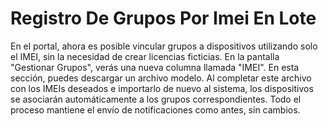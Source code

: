 # Registro De Grupos Por Imei En Lote

En el portal, ahora es posible vincular grupos a dispositivos utilizando solo el IMEI, sin la necesidad de crear licencias ficticias. En la pantalla "Gestionar Grupos", verás una nueva columna llamada "IMEI". En esta sección, puedes descargar un archivo modelo. Al completar este archivo con los IMEIs deseados e importarlo de nuevo al sistema, los dispositivos se asociarán automáticamente a los grupos correspondientes. Todo el proceso mantiene el envío de notificaciones como antes, sin cambios.
